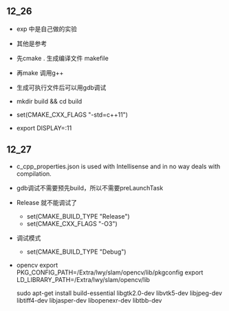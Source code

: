 ## 12_26
- exp 中是自己做的实验
- 其他是参考
- 先cmake . 生成编译文件 makefile
- 再make 调用g++
- 生成可执行文件后可以用gdb调试

- mkdir build && cd build
- set(CMAKE_CXX_FLAGS "-std=c++11")
- export DISPLAY=:11

## 12_27
- c_cpp_properties.json is used with Intellisense and in no way deals with compilation.
- gdb调试不需要预先build，所以不需要preLaunchTask
- Release   就不能调试了
    - set(CMAKE_BUILD_TYPE "Release")
    - set(CMAKE_CXX_FLAGS "-O3")
- 调试模式
    - set(CMAKE_BUILD_TYPE "Debug")

- opencv
    export PKG_CONFIG_PATH=/Extra/lwy/slam/opencv/lib/pkgconfig
    export LD_LIBRARY_PATH=/Extra/lwy/slam/opencv/lib

    sudo apt-get install build-essential libgtk2.0-dev libvtk5-dev libjpeg-dev libtiff4-dev libjasper-dev libopenexr-dev libtbb-dev

